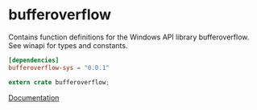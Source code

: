 # bufferoverflow #
Contains function definitions for the Windows API library bufferoverflow. See winapi for types and constants.

```toml
[dependencies]
bufferoverflow-sys = "0.0.1"
```

```rust
extern crate bufferoverflow;
```

[Documentation](https://retep998.github.io/doc/winapi/bufferoverflow/)
